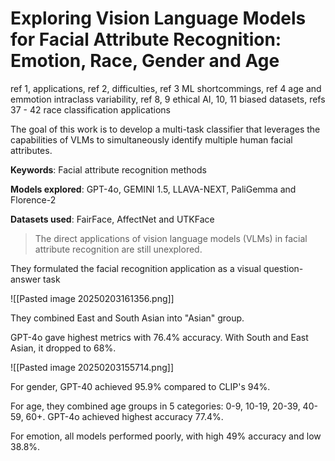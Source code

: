 # Exploring Vision Language Models for Facial Attribute Recognition: Emotion, Race, Gender and Age

ref 1, applications, ref 2, difficulties, ref 3 ML shortcommings, ref 4 age and emmotion intraclass variability, ref 8, 9 ethical AI, 10, 11 biased datasets, refs 37 - 42 race classification applications 

The goal of this work is to develop a multi-task classifier that leverages the capabilities of VLMs to simultaneously identify multiple human facial attributes.

**Keywords**: Facial attribute recognition methods

**Models explored**: GPT-4o, GEMINI 1.5, LLAVA-NEXT, PaliGemma and Florence-2

**Datasets used**: FairFace, AffectNet and UTKFace

> The direct applications of vision language models (VLMs) in facial attribute recognition are still unexplored.

They formulated the facial recognition application as a visual question-answer task

![[Pasted image 20250203161356.png]]

They combined East and South Asian into "Asian" group.

GPT-4o gave highest metrics with 76.4% accuracy. With South and East Asian, it dropped to 68%.

![[Pasted image 20250203155714.png]]

For gender, GPT-40 achieved 95.9% compared to CLIP's 94%.

For age, they combined age groups in 5 categories: 0-9, 10-19, 20-39, 40-59, 60+. GPT-4o achieved highest accuracy 77.4%.

For emotion, all models performed poorly, with high 49% accuracy and low 38.8%.

